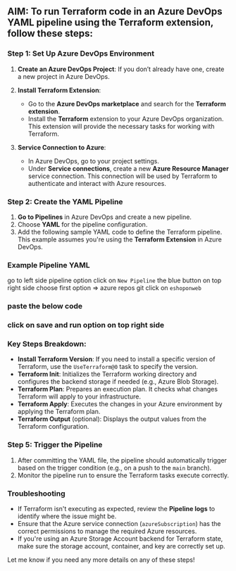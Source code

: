 ## AIM: To run Terraform code in an Azure DevOps YAML pipeline using the Terraform extension, follow these steps:

### Step 1: Set Up Azure DevOps Environment

1. **Create an Azure DevOps Project**: If you don’t already have one, create a new project in Azure DevOps.
   
2. **Install Terraform Extension**:
   - Go to the **Azure DevOps marketplace** and search for the **Terraform extension**.
   - Install the **Terraform** extension to your Azure DevOps organization. This extension will provide the necessary tasks for working with Terraform.

3. **Service Connection to Azure**:
   - In Azure DevOps, go to your project settings.
   - Under **Service connections**, create a new **Azure Resource Manager** service connection. This connection will be used by Terraform to authenticate and interact with Azure resources.


### Step 2: Create the YAML Pipeline

1. **Go to Pipelines** in Azure DevOps and create a new pipeline.
2. Choose **YAML** for the pipeline configuration.
3. Add the following sample YAML code to define the Terraform pipeline. This example assumes you're using the **Terraform Extension** in Azure DevOps.

### Example Pipeline YAML
go to left side pipeline option
click on `New Pipeline` the blue button on top right side
choose first option => azure repos git 
click on `eshoponweb`

### paste the below code

### click on save and run option on top right side


### Key Steps Breakdown:
- **Install Terraform Version**: If you need to install a specific version of Terraform, use the `UseTerraform@0` task to specify the version.
- **Terraform Init**: Initializes the Terraform working directory and configures the backend storage if needed (e.g., Azure Blob Storage).
- **Terraform Plan**: Prepares an execution plan. It checks what changes Terraform will apply to your infrastructure.
- **Terraform Apply**: Executes the changes in your Azure environment by applying the Terraform plan.
- **Terraform Output** (optional): Displays the output values from the Terraform configuration.


### Step 5: Trigger the Pipeline

1. After committing the YAML file, the pipeline should automatically trigger based on the trigger condition (e.g., on a push to the `main` branch).
2. Monitor the pipeline run to ensure the Terraform tasks execute correctly.

### Troubleshooting

- If Terraform isn't executing as expected, review the **Pipeline logs** to identify where the issue might be.
- Ensure that the Azure service connection (`azureSubscription`) has the correct permissions to manage the required Azure resources.
- If you're using an Azure Storage Account backend for Terraform state, make sure the storage account, container, and key are correctly set up.

Let me know if you need any more details on any of these steps!
